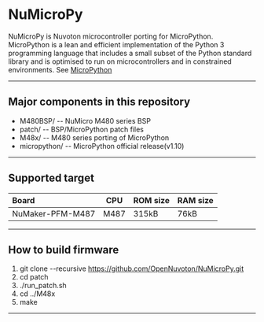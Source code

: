 # NuMicroPy
NuMicroPy is Nuvoton microcontroller porting for MicroPython. MicroPython is a lean and efficient implementation of the Python 3 programming language that includes a small subset of the Python standard library and is optimised to run on microcontrollers and in constrained environments. See [MicroPython](http://micropython.org/)

----
## Major components in this repository
- M480BSP/ -- NuMicro M480 series BSP
- patch/ -- BSP/MicroPython patch files
- M48x/ -- M480 series porting of MicroPython
- micropython/ -- MicroPython official release(v1.10)

----
## Supported target
Board            |CPU      |ROM size  |RAM size
:----------------|---------|----------|-------
NuMaker-PFM-M487 |M487     |315kB     |76kB

---
## How to build firmware
1. git clone --recursive https://github.com/OpenNuvoton/NuMicroPy.git
2. cd patch
3. ./run_patch.sh
4. cd ../M48x
5. make

----
